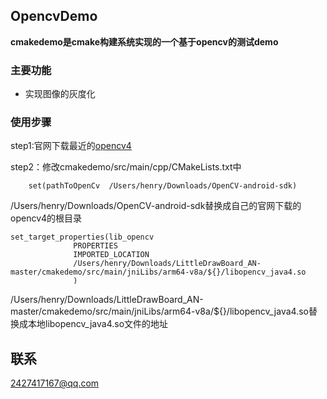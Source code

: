 ## OpencvDemo ##

**cmakedemo是cmake构建系统实现的一个基于opencv的测试demo**


### 主要功能 ###
- 实现图像的灰度化


### 使用步骤 ###
step1:官网下载最近的[opencv4](https://sourceforge.net/projects/opencvlibrary/files/4.0.1/opencv-4.0.1-android-sdk.zip/download)
<br />



step2：修改cmakedemo/src/main/cpp/CMakeLists.txt中
```
    set(pathToOpenCv  /Users/henry/Downloads/OpenCV-android-sdk)
```
/Users/henry/Downloads/OpenCV-android-sdk替换成自己的官网下载的opencv4的根目录

```
set_target_properties(lib_opencv 
              PROPERTIES  
              IMPORTED_LOCATION   
              /Users/henry/Downloads/LittleDrawBoard_AN-master/cmakedemo/src/main/jniLibs/arm64-v8a/${}/libopencv_java4.so
              )
```
/Users/henry/Downloads/LittleDrawBoard_AN-master/cmakedemo/src/main/jniLibs/arm64-v8a/${}/libopencv_java4.so替换成本地libopencv_java4.so文件的地址
                            
## 联系 ##
2427417167@qq.com
